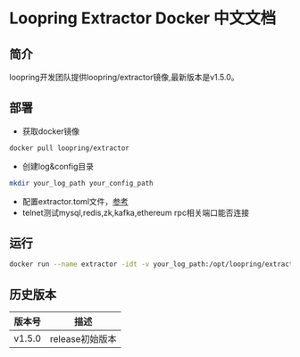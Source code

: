 # Loopring Extractor Docker 中文文档

## 简介
loopring开发团队提供loopring/extractor镜像,最新版本是v1.5.0。<br>

## 部署
* 获取docker镜像
```bash
docker pull loopring/extractor
```
* 创建log&config目录
```bash
mkdir your_log_path your_config_path
```
* 配置extractor.toml文件，[参考](https://loopring.github.io/extractor/EXTRACTOR_DOCUMENT_EN)
* telnet测试mysql,redis,zk,kafka,ethereum rpc相关端口能否连接

## 运行
```bash
docker run --name extractor -idt -v your_log_path:/opt/loopring/extractor/log -v your_config_path:/opt/loopring/extractor/config loopring/extractor:latest --config=/opt/loopring/extractor/config/extractor.toml /bin/bash
```

## 历史版本
| 版本号         | 描述         |
|--------------|------------|
| v1.5.0| release初始版本|
